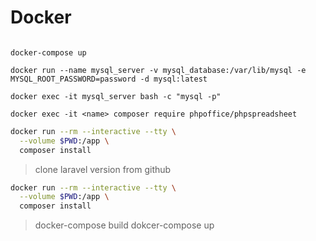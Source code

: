 # Docker

```docker-compose build

docker-compose up

docker run --name mysql_server -v mysql_database:/var/lib/mysql -e MYSQL_ROOT_PASSWORD=password -d mysql:latest

docker exec -it mysql_server bash -c "mysql -p"

docker exec -it <name> composer require phpoffice/phpspreadsheet
```


```bash
docker run --rm --interactive --tty \
  --volume $PWD:/app \
  composer install
```


> clone laravel version from github

```bash
docker run --rm --interactive --tty \
  --volume $PWD:/app \
  composer install
```

> docker-compose build
> dokcer-compose up